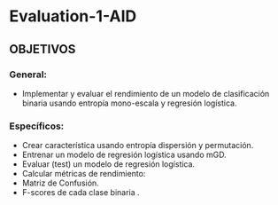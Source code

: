 # Evaluation-1-AID
## OBJETIVOS
### General:
- Implementar y evaluar el rendimiento de un modelo de
clasificación binaria usando entropía mono-escala y
regresión logística.
### Específicos:
- Crear característica usando entropía dispersión y
permutación.
- Entrenar un modelo de regresión logística usando mGD.
- Evaluar (test) un modelo de regresión logística.
- Calcular métricas de rendimiento:
- Matriz de Confusión.
- F-scores de cada clase binaria .
